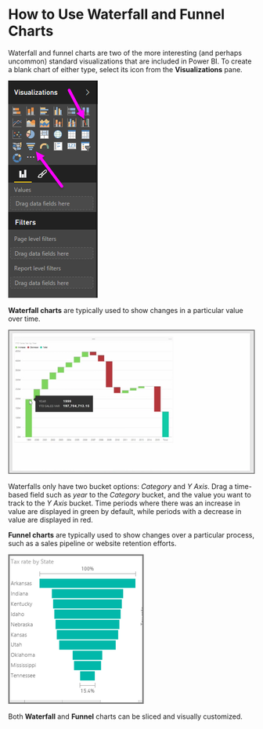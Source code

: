 <properties
   pageTitle="Waterfall and funnel charts"
   description="Learn about advanced funnel and waterfall charts"
   services="powerbi"
   documentationCenter=""
   authors="davidiseminger"
   manager="mblythe"
   editor=""
   tags=""
   qualityFocus="no"
   qualityDate=""
   featuredVideoId="maTzOJSRB3g"
   featuredVideoThumb=""
   courseDuration="5m"/>

<tags
   ms.service="powerbi"
   ms.devlang="NA"
   ms.topic="article"
   ms.tgt_pltfrm="NA"
   ms.workload="powerbi"
   ms.date="03/28/2016"
   ms.author="davidi"/>

# How to Use Waterfall and Funnel Charts

Waterfall and funnel charts are two of the more interesting (and perhaps uncommon) standard visualizations that are included in Power BI. To create a blank chart of either type, select its icon from the **Visualizations** pane.

![](media/powerbi-learning-3-8-create-waterfall-funnel-charts/3-8_1.png)

**Waterfall charts** are typically used to show changes in a particular value over time.

![](media/powerbi-learning-3-8-create-waterfall-funnel-charts/3-8_2.png)

Waterfalls only have two bucket options: *Category* and *Y Axis*. Drag a time-based field such as *year* to the *Category* bucket, and the value you want to track to the *Y Axis* bucket. Time periods where there was an increase in value are displayed in green by default, while periods with a decrease in value are displayed in red.

**Funnel charts** are typically used to show changes over a particular process, such as a sales pipeline or website retention efforts.

![](media/powerbi-learning-3-8-create-waterfall-funnel-charts/3-8_3.png)

Both **Waterfall** and **Funnel** charts can be sliced and visually customized.
